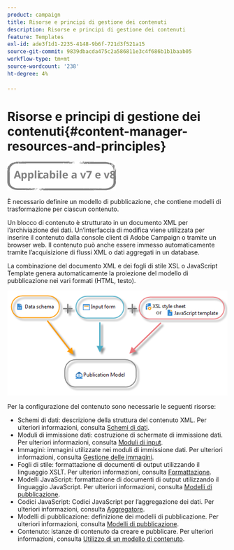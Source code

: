 ```yaml
---
product: campaign
title: Risorse e principi di gestione dei contenuti
description: Risorse e principi di gestione dei contenuti
feature: Templates
exl-id: ade3f1d1-2235-4148-9b6f-721d3f521a15
source-git-commit: 9839dbacda475c2a586811e3c4f686b1b1baab05
workflow-type: tm+mt
source-wordcount: '238'
ht-degree: 4%

---
```


# Risorse e principi di gestione dei contenuti{#content-manager-resources-and-principles}

![](../../assets/common.svg)

È necessario definire un modello di pubblicazione, che contiene modelli di trasformazione per ciascun contenuto.

Un blocco di contenuto è strutturato in un documento XML per l’archiviazione dei dati. Un’interfaccia di modifica viene utilizzata per inserire il contenuto dalla console client di Adobe Campaign o tramite un browser web. Il contenuto può anche essere immesso automaticamente tramite l’acquisizione di flussi XML o dati aggregati in un database.

La combinazione del documento XML e dei fogli di stile XSL o JavaScript Template genera automaticamente la proiezione del modello di pubblicazione nei vari formati (HTML, testo).

![](assets/d_ncs_content_process.png)

Per la configurazione del contenuto sono necessarie le seguenti risorse:

* Schemi di dati: descrizione della struttura del contenuto XML. Per ulteriori informazioni, consulta [Schemi di dati](data-schemas.md).
* Moduli di immissione dati: costruzione di schermate di immissione dati. Per ulteriori informazioni, consulta [Moduli di input](input-forms.md).
* Immagini: immagini utilizzate nei moduli di immissione dati. Per ulteriori informazioni, consulta [Gestione delle immagini](formatting.md#image-management).
* Fogli di stile: formattazione di documenti di output utilizzando il linguaggio XSLT. Per ulteriori informazioni, consulta [Formattazione](formatting.md).
* Modelli JavaScript: formattazione di documenti di output utilizzando il linguaggio JavaScript. Per ulteriori informazioni, consulta [Modelli di pubblicazione](publication-templates.md).
* Codici JavaScript: Codici JavaScript per l’aggregazione dei dati. Per ulteriori informazioni, consulta [Aggregatore](publication-templates.md#aggregator).
* Modelli di pubblicazione: definizione dei modelli di pubblicazione. Per ulteriori informazioni, consulta [Modelli di pubblicazione](publication-templates.md).
* Contenuto: istanze di contenuto da creare e pubblicare. Per ulteriori informazioni, consulta [Utilizzo di un modello di contenuto](using-a-content-template.md).
